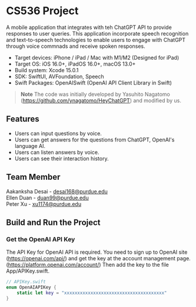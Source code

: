 # CS536 Project
A mobile application that integrates with teh ChatGPT API to provide responses to user queries. This application incorporate speech recognition and text-to-speech technologies to enable users to engage with ChatGPT through voice commnads and receive spoken responses.

- Target devices: iPhone / iPad / Mac with M1/M2 (Designed for iPad)
- Target OS: iOS 16.0+, iPadOS 16.0+, macOS 13.0+
- Build system: Xcode 15.0.1
- SDK: SwiftUI, AVFoundation, Speech
- Swift Packages: OpenAISwift (OpenAI API Client Library in Swift)

> __Note__ The code was initially developed by Yasuhito Nagatomo (https://github.com/ynagatomo/HeyChatGPT) and modified by us.

## Features

- Users can input questions by voice.
- Users can get answers for the questions from ChatGPT, OpenAI's language AI.
- Users can listen answers by voice.
- Users can see their interaction history.

## Team Member
Aakanksha Desai - desai168@purdue.edu<br>
Ellen Duan - duan99@purdue.edu<br>
Peter Xu - xu1174@purdue.edu

## Build and Run the Project
### Get the OpenAI API Key

The API Key for OpenAI API is required.
You need to sign up to OpenAI site (https://openai.com/api/) and get the key at the account management page. (https://platform.openai.com/account/)
Then add the key to the file App/APIKey.swift.

```swift
// APIKey.swift
enum OpenAIAPIKey {
    static let key = "xxxxxxxxxxxxxxxxxxxxxxxxxxxxxxxxxxxxxx"
}
```
